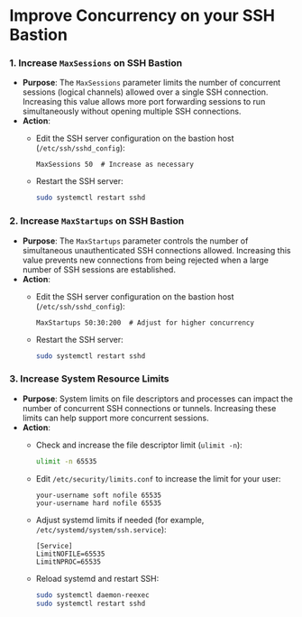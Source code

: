 # Improve Concurrency on your SSH Bastion

### 1. **Increase `MaxSessions` on SSH Bastion**

* **Purpose**: The `MaxSessions` parameter limits the number of concurrent sessions (logical channels) allowed over a single SSH connection. Increasing this value allows more port forwarding sessions to run simultaneously without opening multiple SSH connections.
* **Action**:
  *   Edit the SSH server configuration on the bastion host (`/etc/ssh/sshd_config`):

      ```plaintext
      MaxSessions 50  # Increase as necessary
      ```
  *   Restart the SSH server:

      ```bash
      sudo systemctl restart sshd
      ```

### 2. **Increase `MaxStartups` on SSH Bastion**

* **Purpose**: The `MaxStartups` parameter controls the number of simultaneous unauthenticated SSH connections allowed. Increasing this value prevents new connections from being rejected when a large number of SSH sessions are established.
* **Action**:
  *   Edit the SSH server configuration on the bastion host (`/etc/ssh/sshd_config`):

      ```plaintext
      MaxStartups 50:30:200  # Adjust for higher concurrency
      ```
  *   Restart the SSH server:

      ```bash
      sudo systemctl restart sshd
      ```

### 3. **Increase System Resource Limits**

* **Purpose**: System limits on file descriptors and processes can impact the number of concurrent SSH connections or tunnels. Increasing these limits can help support more concurrent sessions.
* **Action**:
  *   Check and increase the file descriptor limit (`ulimit -n`):

      ```bash
      ulimit -n 65535
      ```
  *   Edit `/etc/security/limits.conf` to increase the limit for your user:

      ```plaintext
      your-username soft nofile 65535
      your-username hard nofile 65535
      ```
  *   Adjust systemd limits if needed (for example, `/etc/systemd/system/ssh.service`):

      ```plaintext
      [Service]
      LimitNOFILE=65535
      LimitNPROC=65535
      ```
  *   Reload systemd and restart SSH:

      ```bash
      sudo systemctl daemon-reexec
      sudo systemctl restart sshd
      ```
